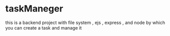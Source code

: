 # taskManeger
this is a backend project with  file system , ejs , express , and node by which you can create a task and manage it
